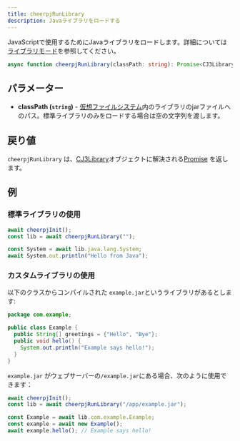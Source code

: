 ```yaml
---
title: cheerpjRunLibrary
description: Javaライブラリをロードする
---
```


JavaScriptで使用するためにJavaライブラリをロードします。詳細については[ライブラリモード](/docs/guides/library-mode)を参照してください。

```ts
async function cheerpjRunLibrary(classPath: string): Promise<CJ3Library>;
```

## パラメーター

- **classPath (`string`)** - [仮想ファイルシステム]内のライブラリのjarファイルへのパス。標準ライブラリのみをロードする場合は空の文字列を渡します。

## 戻り値

`cheerpjRunLibrary` は、[CJ3Library]オブジェクトに解決される[Promise] を返します。

## 例

### 標準ライブラリの使用

```js
await cheerpjInit();
const lib = await cheerpjRunLibrary("");

const System = await lib.java.lang.System;
await System.out.println("Hello from Java");
```

### カスタムライブラリの使用

以下のクラスからコンパイルされた `example.jar`というライブラリがあるとします:

```java
package com.example;

public class Example {
  public String[] greetings = {"Hello", "Bye"};
  public void hello() {
    System.out.println("Example says hello!");
  }
}
```

`example.jar` がウェブサーバーの`/example.jar`にある場合、次のように使用できます：

```js
await cheerpjInit();
const lib = await cheerpjRunLibrary("/app/example.jar");

const Example = await lib.com.example.Example;
const example = await new Example();
await example.hello(); // Example says hello!
```

[Promise]: https://developer.mozilla.org/en-US/docs/Web/JavaScript/Reference/Global_Objects/Promise
[仮想ファイルシステム]: /docs/guides/File-System-support
[CJ3Library]: /docs/reference/CJ3Library
